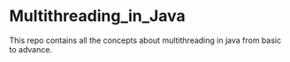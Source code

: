 # Multithreading_in_Java
This repo contains all the concepts about multithreading in java from basic to advance.
